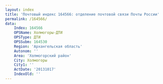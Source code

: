 ```yaml
---
layout: index
title: 'Почтовый индекс 164566: отделение почтовой связи Почты России'
permalink: /164566/
data:
    Index: 164566
    OPSName: Холмогоры-ДТИ
    OPSType: ДТИ
    OPSSubm: 164530
    Region: 'Архангельская область'
    Autonom: ''
    Area: 'Холмогорский район'
    City: Холмогоры
    City1: ''
    ActDate: '20131017'
    IndexOld: ''
---
```

